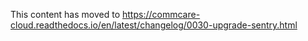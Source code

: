 This content has moved to https://commcare-cloud.readthedocs.io/en/latest/changelog/0030-upgrade-sentry.html
